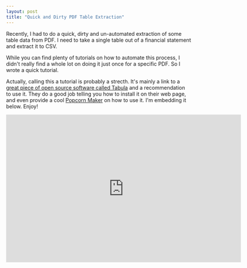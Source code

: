 ```yaml
---
layout: post
title: "Quick and Dirty PDF Table Extraction"
---
```


Recently, I had to do a quick, dirty and un-automated extraction of some table data from PDF.  I need to take a single table out of a financial statement and extract it to CSV.

While you can find plenty of tutorials on how to automate this process, I didn't really find a whole lot on doing it just once for a specific PDF.  So I wrote a quick tutorial.

<!--break-->

Actually, calling this a tutorial is probably a strecth.  It's mainly a link to a [great piece of open source software called Tabula](http://tabula.nerdpower.org/)  and a recommendation to use it.  They do a good job telling you how to install it on their web page, and even provide a cool [Popcorn Maker](https://webmaker.org/tools) on how to use it. I'm embedding it below.  Enjoy!

<iframe src='https://erika.makes.org/popcorn/16ll_' width='640' height='403' frameborder='0' mozallowfullscreen webkitallowfullscreen allowfullscreen></iframe>
